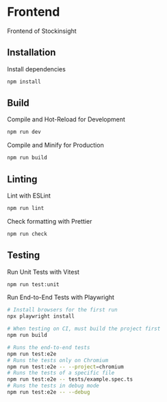 # Frontend

Frontend of Stockinsight

## Installation

Install dependencies

```sh
npm install
```

## Build

Compile and Hot-Reload for Development

```sh
npm run dev
```

Compile and Minify for Production

```sh
npm run build
```

## Linting

Lint with ESLint

```sh
npm run lint
```

Check formatting with Prettier

```sh
npm run check
```

## Testing

Run Unit Tests with Vitest

```sh
npm run test:unit
```

Run End-to-End Tests with Playwright

```sh
# Install browsers for the first run
npx playwright install

# When testing on CI, must build the project first
npm run build

# Runs the end-to-end tests
npm run test:e2e
# Runs the tests only on Chromium
npm run test:e2e -- --project=chromium
# Runs the tests of a specific file
npm run test:e2e -- tests/example.spec.ts
# Runs the tests in debug mode
npm run test:e2e -- --debug
```

